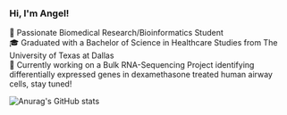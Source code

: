 ### Hi, I'm Angel! 

🧬 Passionate Biomedical Research/Bioinformatics Student <br/>
🎓 Graduated with a Bachelor of Science in Healthcare Studies from The University of Texas at Dallas <br/>
💭 Currently working on a Bulk RNA-Sequencing Project identifying differentially expressed genes in dexamethasone treated human airway cells, stay tuned! <br/>

![Anurag's GitHub stats](https://github-readme-stats.vercel.app/api?username=angelmalhotra&show_icons=true&theme=dracula)
